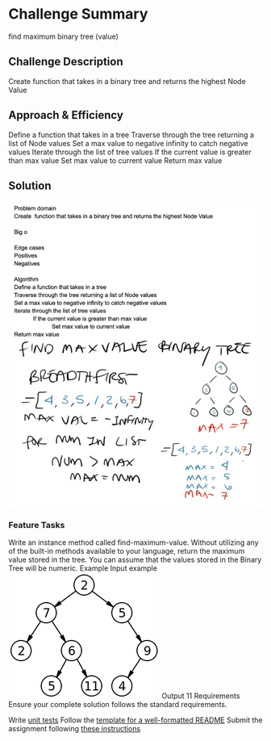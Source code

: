 # Challenge Summary
find maximum binary tree (value)

## Challenge Description
Create  function that takes in a binary tree and returns the highest Node Value

## Approach & Efficiency
Define a function that takes in a tree
Traverse through the tree returning a list of Node values
Set a max value to negative infinity to catch negative values
Iterate through the list of tree values
	If the current value is greater than max value
		Set max value to current value
Return max value

## Solution
![ maximum binary tree whiteboard image](/assets/find_maximum_binary_tree.png)

### Feature Tasks
Write an instance method called find-maximum-value. Without utilizing any of the built-in methods available to your language, return the maximum value stored in the tree. You can assume that the values stored in the Binary Tree will be numeric.
Example
Input
example
![binary tree](assets/binary_tree.png)
Output
11
Requirements
Ensure your complete solution follows the standard requirements.

Write [unit tests](https://codefellows.github.io/common_curriculum/data_structures_and_algorithms/Challenge_Testing)
Follow the [template for a well-formatted README](https://codefellows.github.io/common_curriculum/data_structures_and_algorithms/Challenge_Documentation)
Submit the assignment following [these instructions](https://codefellows.github.io/common_curriculum/data_structures_and_algorithms/Challenge_Submission)
